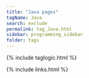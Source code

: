 ```yaml
---
title: "Java pages"
tagName: Java
search: exclude
permalink: tag_Java.html
sidebar: programming_sidebar
folder: tags
---
```

{% include taglogic.html %}

{% include links.html %}

